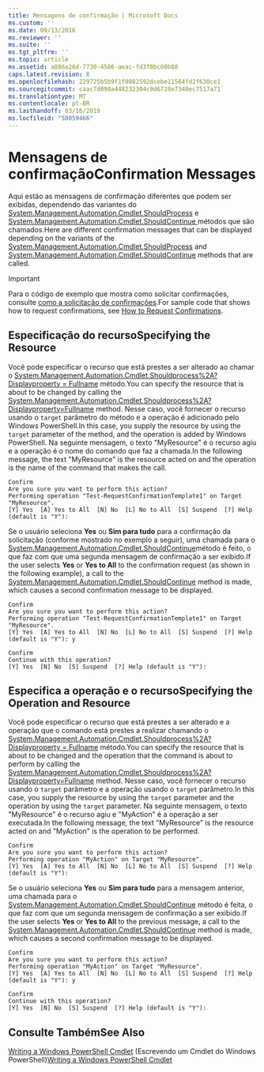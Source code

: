```yaml
---
title: Mensagens de confirmação | Microsoft Docs
ms.custom: ''
ms.date: 09/13/2016
ms.reviewer: ''
ms.suite: ''
ms.tgt_pltfrm: ''
ms.topic: article
ms.assetid: a886a26d-7730-4586-aeac-fd3f0bc60b88
caps.latest.revision: 8
ms.openlocfilehash: 229725b5b9f1f0082592dcebe11564fd2f630ce1
ms.sourcegitcommit: caac7d098a448232304c9d6728e7340ec7517a71
ms.translationtype: MT
ms.contentlocale: pt-BR
ms.lasthandoff: 03/16/2019
ms.locfileid: "58059466"
---
```

# <a name="confirmation-messages"></a><span data-ttu-id="be51b-102">Mensagens de confirmação</span><span class="sxs-lookup"><span data-stu-id="be51b-102">Confirmation Messages</span></span>

<span data-ttu-id="be51b-103">Aqui estão as mensagens de confirmação diferentes que podem ser exibidas, dependendo das variantes do [System.Management.Automation.Cmdlet.ShouldProcess](/dotnet/api/System.Management.Automation.Cmdlet.ShouldProcess) e [System.Management.Automation.Cmdlet.ShouldContinue ](/dotnet/api/System.Management.Automation.Cmdlet.ShouldContinue) métodos que são chamados.</span><span class="sxs-lookup"><span data-stu-id="be51b-103">Here are different confirmation messages that can be displayed depending on the variants of the [System.Management.Automation.Cmdlet.ShouldProcess](/dotnet/api/System.Management.Automation.Cmdlet.ShouldProcess) and [System.Management.Automation.Cmdlet.ShouldContinue](/dotnet/api/System.Management.Automation.Cmdlet.ShouldContinue) methods that are called.</span></span>

> [!IMPORTANT]
> <span data-ttu-id="be51b-104">Para o código de exemplo que mostra como solicitar confirmações, consulte [como a solicitação de confirmações](./how-to-request-confirmations.md).</span><span class="sxs-lookup"><span data-stu-id="be51b-104">For sample code that shows how to request confirmations, see [How to Request Confirmations](./how-to-request-confirmations.md).</span></span>

## <a name="specifying-the-resource"></a><span data-ttu-id="be51b-105">Especificação do recurso</span><span class="sxs-lookup"><span data-stu-id="be51b-105">Specifying the Resource</span></span>

<span data-ttu-id="be51b-106">Você pode especificar o recurso que está prestes a ser alterado ao chamar o [System.Management.Automation.Cmdlet.Shouldprocess%2A? Displayproperty = Fullname](/dotnet/api/System.Management.Automation.Cmdlet.ShouldProcess?view=powershellsdk-1.1.0) método.</span><span class="sxs-lookup"><span data-stu-id="be51b-106">You can specify the resource that is about to be changed by calling the [System.Management.Automation.Cmdlet.Shouldprocess%2A?Displayproperty=Fullname](/dotnet/api/System.Management.Automation.Cmdlet.ShouldProcess?view=powershellsdk-1.1.0) method.</span></span> <span data-ttu-id="be51b-107">Nesse caso, você fornecer o recurso usando o `target` parâmetro do método e a operação é adicionado pelo Windows PowerShell.</span><span class="sxs-lookup"><span data-stu-id="be51b-107">In this case, you supply the resource by using the `target` parameter of the method, and the operation is added by Windows PowerShell.</span></span> <span data-ttu-id="be51b-108">Na seguinte mensagem, o texto "MyResource" é o recurso agiu e a operação é o nome do comando que faz a chamada.</span><span class="sxs-lookup"><span data-stu-id="be51b-108">In the following message, the text "MyResource" is the resource acted on and the operation is the name of the command that makes the call.</span></span>

```output
Confirm
Are you sure you want to perform this action?
Performing operation "Test-RequestConfirmationTemplate1" on Target "MyResource".
[Y] Yes  [A] Yes to All  [N] No  [L] No to All  [S] Suspend  [?] Help (default is "Y"):
```

<span data-ttu-id="be51b-109">Se o usuário seleciona **Yes** ou **Sim para tudo** para a confirmação da solicitação (conforme mostrado no exemplo a seguir), uma chamada para o [System.Management.Automation.Cmdlet.ShouldContinue](/dotnet/api/System.Management.Automation.Cmdlet.ShouldContinue)método é feito, o que faz com que uma segunda mensagem de confirmação a ser exibido.</span><span class="sxs-lookup"><span data-stu-id="be51b-109">If the user selects **Yes** or **Yes to All** to the confirmation request (as shown in the following example), a call to the [System.Management.Automation.Cmdlet.ShouldContinue](/dotnet/api/System.Management.Automation.Cmdlet.ShouldContinue) method is made, which causes a second confirmation message to be displayed.</span></span>

```output
Confirm
Are you sure you want to perform this action?
Performing operation "Test-RequestConfirmationTemplate1" on Target "MyResource".
[Y] Yes  [A] Yes to All  [N] No  [L] No to All  [S] Suspend  [?] Help (default is "Y"): y

Confirm
Continue with this operation?
[Y] Yes  [N] No  [S] Suspend  [?] Help (default is "Y"):
```

## <a name="specifying-the-operation-and-resource"></a><span data-ttu-id="be51b-110">Especifica a operação e o recurso</span><span class="sxs-lookup"><span data-stu-id="be51b-110">Specifying the Operation and Resource</span></span>

<span data-ttu-id="be51b-111">Você pode especificar o recurso que está prestes a ser alterado e a operação que o comando está prestes a realizar chamando o [System.Management.Automation.Cmdlet.Shouldprocess%2A? Displayproperty = Fullname](/dotnet/api/System.Management.Automation.Cmdlet.ShouldProcess?view=powershellsdk-1.1.0) método.</span><span class="sxs-lookup"><span data-stu-id="be51b-111">You can specify the resource that is about to be changed and the operation that the command is about to perform by calling the [System.Management.Automation.Cmdlet.Shouldprocess%2A?Displayproperty=Fullname](/dotnet/api/System.Management.Automation.Cmdlet.ShouldProcess?view=powershellsdk-1.1.0) method.</span></span> <span data-ttu-id="be51b-112">Nesse caso, você fornecer o recurso usando o `target` parâmetro e a operação usando o `target` parâmetro.</span><span class="sxs-lookup"><span data-stu-id="be51b-112">In this case, you supply the resource by using the `target` parameter and the operation by using the `target` parameter.</span></span> <span data-ttu-id="be51b-113">Na seguinte mensagem, o texto "MyResource" é o recurso agiu e "MyAction" é a operação a ser executada.</span><span class="sxs-lookup"><span data-stu-id="be51b-113">In the following message, the text "MyResource" is the resource acted on and "MyAction" is the operation to be performed.</span></span>

```output
Confirm
Are you sure you want to perform this action?
Performing operation "MyAction" on Target "MyResource".
[Y] Yes  [A] Yes to All  [N] No  [L] No to All  [S] Suspend  [?] Help (default is "Y"):
```

<span data-ttu-id="be51b-114">Se o usuário seleciona **Yes** ou **Sim para tudo** para a mensagem anterior, uma chamada para o [System.Management.Automation.Cmdlet.ShouldContinue](/dotnet/api/System.Management.Automation.Cmdlet.ShouldContinue) método é feita, o que faz com que um segunda mensagem de confirmação a ser exibido.</span><span class="sxs-lookup"><span data-stu-id="be51b-114">If the user selects **Yes** or **Yes to All** to the previous message, a call to the [System.Management.Automation.Cmdlet.ShouldContinue](/dotnet/api/System.Management.Automation.Cmdlet.ShouldContinue) method is made, which causes a second confirmation message to be displayed.</span></span>

```output
Confirm
Are you sure you want to perform this action?
Performing operation "MyAction" on Target "MyResource".
[Y] Yes  [A] Yes to All  [N] No  [L] No to All  [S] Suspend  [?] Help (default is "Y"): y

Confirm
Continue with this operation?
[Y] Yes  [N] No  [S] Suspend  [?] Help (default is "Y"):
```

## <a name="see-also"></a><span data-ttu-id="be51b-115">Consulte Também</span><span class="sxs-lookup"><span data-stu-id="be51b-115">See Also</span></span>

<span data-ttu-id="be51b-116">[Writing a Windows PowerShell Cmdlet](./writing-a-windows-powershell-cmdlet.md) (Escrevendo um Cmdlet do Windows PowerShell)</span><span class="sxs-lookup"><span data-stu-id="be51b-116">[Writing a Windows PowerShell Cmdlet](./writing-a-windows-powershell-cmdlet.md)</span></span>
